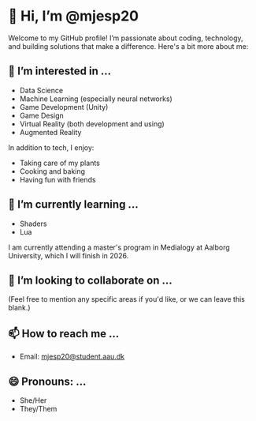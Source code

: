 # 👋 Hi, I’m @mjesp20

Welcome to my GitHub profile! I’m passionate about coding, technology, and building solutions that make a difference. Here's a bit more about me:

## 👀 I’m interested in ...
- Data Science
- Machine Learning (especially neural networks)
- Game Development (Unity)
- Game Design
- Virtual Reality (both development and using)
- Augmented Reality

In addition to tech, I enjoy:
- Taking care of my plants
- Cooking and baking
- Having fun with friends

## 🌱 I’m currently learning ...
- Shaders
- Lua

I am currently attending a master's program in Medialogy at Aalborg University, which I will finish in 2026.

## 💞️ I’m looking to collaborate on ...
(Feel free to mention any specific areas if you'd like, or we can leave this blank.)

## 📫 How to reach me ...
- Email: [mjesp20@student.aau.dk](mailto:mjesp20@student.aau.dk)

## 😄 Pronouns: ...
- She/Her
- They/Them
